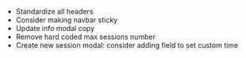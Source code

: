 - Standardize all headers
- Consider making navbar sticky
- Update info modal copy
- Remove hard coded max sessions number
- Create new session modal: consider adding field to set custom time
